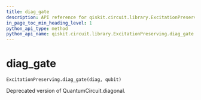 ```yaml
---
title: diag_gate
description: API reference for qiskit.circuit.library.ExcitationPreserving.diag_gate
in_page_toc_min_heading_level: 1
python_api_type: method
python_api_name: qiskit.circuit.library.ExcitationPreserving.diag_gate
---
```


# diag\_gate

<span id="qiskit.circuit.library.ExcitationPreserving.diag_gate" />

`ExcitationPreserving.diag_gate(diag, qubit)`

Deprecated version of QuantumCircuit.diagonal.

